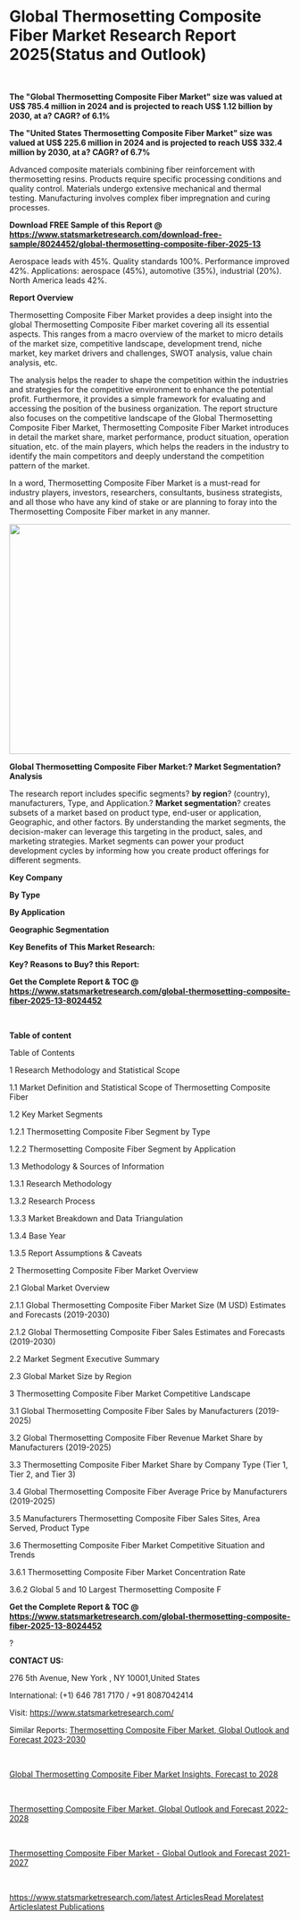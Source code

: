 <h1>Global Thermosetting Composite Fiber Market Research Report 2025(Status and Outlook)</h1><br/><p><strong>The "Global Thermosetting Composite Fiber Market" size was valued at US$ 785.4 million in 2024 and is projected to reach US$ 1.12 billion by 2030, at a? <strong>CAGR</strong>? of 6.1%</strong></p>
 
 
 
 <p><strong>The "United States Thermosetting Composite Fiber Market" size was valued at US$ 225.6 million in 2024 and is projected to reach US$ 332.4 million by 2030, at a? <strong>CAGR</strong>? of 6.7%</strong></p>
 
 
 
 <p>Advanced composite materials combining fiber reinforcement with thermosetting resins. Products require specific processing conditions and quality control. Materials undergo extensive mechanical and thermal testing. Manufacturing involves complex fiber impregnation and curing processes.</p>
 
 
 
 <p><strong>Download FREE Sample of this Report @ <a href="https://www.statsmarketresearch.com/download-free-sample/8024452/global-thermosetting-composite-fiber-2025-13">https://www.statsmarketresearch.com/download-free-sample/8024452/global-thermosetting-composite-fiber-2025-13</a></strong></p>
 
 
 
 <p>Aerospace leads with 45%. Quality standards 100%. Performance improved 42%. Applications: aerospace (45%), automotive (35%), industrial (20%). North America leads 42%.</p>
 
 
 
 <p><strong>Report Overview</strong></p>
 
 
 
 <p>Thermosetting Composite Fiber Market provides a deep insight into the global Thermosetting Composite Fiber market covering all its essential aspects. This ranges from a macro overview of the market to micro details of the market size, competitive landscape, development trend, niche market, key market drivers and challenges, SWOT analysis, value chain analysis, etc.</p>
 
 
 
 <p>The analysis helps the reader to shape the competition within the industries and strategies for the competitive environment to enhance the potential profit. Furthermore, it provides a simple framework for evaluating and accessing the position of the business organization. The report structure also focuses on the competitive landscape of the Global Thermosetting Composite Fiber Market, Thermosetting Composite Fiber Market introduces in detail the market share, market performance, product situation, operation situation, etc. of the main players, which helps the readers in the industry to identify the main competitors and deeply understand the competition pattern of the market.</p>
 
 
 
 <p>In a word, Thermosetting Composite Fiber Market is a must-read for industry players, investors, researchers, consultants, business strategists, and all those who have any kind of stake or are planning to foray into the Thermosetting Composite Fiber market in any manner.</p>
 
 
 
 <p><img alt="" src="https://www.24marketreports.com/assets/report-images/ThermosettingCompositeFiberMarket.jpg" style="height:411px; width:731px" /></p>
 
 
 
 <p><strong>Global Thermosetting Composite Fiber Market:? Market Segmentation? Analysis</strong></p>
 
 
 
 <p>The research report includes specific segments? <strong>by region</strong>? (country), manufacturers, Type, and Application.? <strong>Market segmentation</strong>? creates subsets of a market based on product type, end-user or application, Geographic, and other factors. By understanding the market segments, the decision-maker can leverage this targeting in the product, sales, and marketing strategies. Market segments can power your product development cycles by informing how you create product offerings for different segments.</p>
 
 
 
 <p><strong>Key Company</strong></p>
 
 
 
 <p><strong>By Type</strong></p>
 
 
 
 <p><strong><strong>By Application</strong></strong></p>
 
 
 
 <p><strong>Geographic Segmentation</strong></p>
 
 
 
 <p><strong>Key Benefits of This Market Research:</strong></p>
 
 
 
 <p><strong>Key? <strong>Reasons to Buy</strong>? this Report:</strong></p>
 
 
 
 <div><b>Get the Complete Report & TOC @ <a href="https://www.statsmarketresearch.com/global-thermosetting-composite-fiber-2025-13-8024452">https://www.statsmarketresearch.com/global-thermosetting-composite-fiber-2025-13-8024452</a></b></div>
 
 
 
 <p><br />
 
 <b>Table of content</b></p>
 
 
 
 <p>Table of Contents<br />
 
 1 Research Methodology and Statistical Scope<br />
 
 1.1 Market Definition and Statistical Scope of Thermosetting Composite Fiber<br />
 
 1.2 Key Market Segments<br />
 
 1.2.1 Thermosetting Composite Fiber Segment by Type<br />
 
 1.2.2 Thermosetting Composite Fiber Segment by Application<br />
 
 1.3 Methodology & Sources of Information<br />
 
 1.3.1 Research Methodology<br />
 
 1.3.2 Research Process<br />
 
 1.3.3 Market Breakdown and Data Triangulation<br />
 
 1.3.4 Base Year<br />
 
 1.3.5 Report Assumptions & Caveats<br />
 
 2 Thermosetting Composite Fiber Market Overview<br />
 
 2.1 Global Market Overview<br />
 
 2.1.1 Global Thermosetting Composite Fiber Market Size (M USD) Estimates and Forecasts (2019-2030)<br />
 
 2.1.2 Global Thermosetting Composite Fiber Sales Estimates and Forecasts (2019-2030)<br />
 
 2.2 Market Segment Executive Summary<br />
 
 2.3 Global Market Size by Region<br />
 
 3 Thermosetting Composite Fiber Market Competitive Landscape<br />
 
 3.1 Global Thermosetting Composite Fiber Sales by Manufacturers (2019-2025)<br />
 
 3.2 Global Thermosetting Composite Fiber Revenue Market Share by Manufacturers (2019-2025)<br />
 
 3.3 Thermosetting Composite Fiber Market Share by Company Type (Tier 1, Tier 2, and Tier 3)<br />
 
 3.4 Global Thermosetting Composite Fiber Average Price by Manufacturers (2019-2025)<br />
 
 3.5 Manufacturers Thermosetting Composite Fiber Sales Sites, Area Served, Product Type<br />
 
 3.6 Thermosetting Composite Fiber Market Competitive Situation and Trends<br />
 
 3.6.1 Thermosetting Composite Fiber Market Concentration Rate<br />
 
 3.6.2 Global 5 and 10 Largest Thermosetting Composite F</p>
 
 
 
 <div><b>Get the Complete Report & TOC @ <a href="https://www.statsmarketresearch.com/global-thermosetting-composite-fiber-2025-13-8024452">https://www.statsmarketresearch.com/global-thermosetting-composite-fiber-2025-13-8024452</a></b></div>
 
 
 
 <p>? </p>
 
 
 
 <p><b>CONTACT US:</b><br />
 
 276 5th Avenue, New York , NY 10001,United States<br />
 
 International: (+1) 646 781 7170 / +91 8087042414<br />
 
 Visit: <a href="https://www.statsmarketresearch.com/">https://www.statsmarketresearch.com/</a><br />
 
 Similar Reports: <a href="https://www.statsmarketresearch.com/global-thermosetting-composite-fiber-2025-13-8024452">Thermosetting Composite Fiber Market, Global Outlook and Forecast 2023-2030</a><br />
 
 <br />
 
 <a href="https://www.statsmarketresearch.com/global-thermosetting-composite-fiber-2025-13-8024452">Global Thermosetting Composite Fiber Market Insights, Forecast to 2028</a><br />
 
 <br />
 
 <a href="https://www.statsmarketresearch.com/global-thermosetting-composite-fiber-2025-13-8024452">Thermosetting Composite Fiber Market, Global Outlook and Forecast 2022-2028</a><br />
 
 <br />
 
 <a href="https://www.statsmarketresearch.com/global-thermosetting-composite-fiber-2025-13-8024452">Thermosetting Composite Fiber Market - Global Outlook and Forecast 2021-2027</a><br />
 
 <br />
 
 <a href="https://gyeongbokgung.com">https://www.statsmarketresearch.com/</a><a href="https://hallyeomaritime.com">latest Articles</a><a href="https://jingwansa.com">Read More</a><a href="https://nguoiviet.jp/">latest Articles</a><a href="https://www.intelmarketresearch.com/">latest Publications</a></p>
